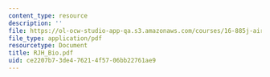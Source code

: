 ```yaml
---
content_type: resource
description: ''
file: https://ol-ocw-studio-app-qa.s3.amazonaws.com/courses/16-885j-aircraft-systems-engineering-fall-2004/ce2207b73de476214f5706bb22761ae9_RJH_Bio.pdf
file_type: application/pdf
resourcetype: Document
title: RJH_Bio.pdf
uid: ce2207b7-3de4-7621-4f57-06bb22761ae9
---
```


